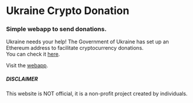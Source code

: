 <h1>Ukraine Crypto Donation</h1>

<h3>Simple webapp to send donations.</h3>

Ukraine needs your help! The Government of Ukraine has set up an Ethereum address to facilitate cryptocurrency donations.  
You can check it [here](https://etherscan.io/address/0x165cd37b4c644c2921454429e7f9358d18a45e14).

Visit the [webapp](https://shibagold-project.github.io/ukraine-crypto-donation/).

<h5>DISCLAIMER</h5>
This website is NOT official, it is a non-profit project created by individuals.
